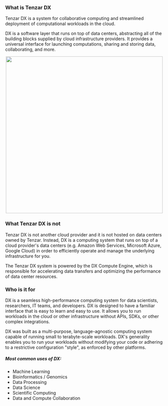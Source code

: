 ### What is Tenzar DX

Tenzar DX is a system for collaborative computing and streamlined deployment of computational workloads in the cloud.

DX is a software layer that runs on top of data centers, abstracting all of the building blocks supplied by cloud infrastructure providers. It provides a universal interface for launching computations, sharing and storing data, collaborating, and more.

<center>
  <img src="https://s3.amazonaws.com/assets.tenzar.com/docs/overview-stack.png" height="500"/>
</center>


### What Tenzar DX is not

Tenzar DX is not another cloud provider and it is not hosted on data centers owned by Tenzar. Instead, DX is a computing system that runs on top of a cloud provider's data centers (e.g. Amazon Web Services, Microsoft Azure, Google Cloud) in order to efficiently operate and manage the underlying infrastructure for you.

The Tenzar DX system is powered by the DX Compute Engine, which is responsible for accelerating data transfers and optimizing the performance of data center resources.


### Who is it for

DX is a seamless high-performance computing system for data scientists, researchers, IT teams, and developers. DX is designed to have a familiar interface that is easy to learn and easy to use. It allows you to run workloads in the cloud or other infrastructure without APIs, SDKs, or other complex integrations.

DX was built as a multi-purpose, language-agnostic computing system capable of running small to terabyte-scale workloads. DX's generality enables you to run your workloads without modifying your code or adhering to a restrictive configuration "style", as enforced by other platforms.

##### Most common uses of DX:
- Machine Learning
- Bioinformatics / Genomics
- Data Processing
- Data Science
- Scientific Computing
- Data and Compute Collaboration
